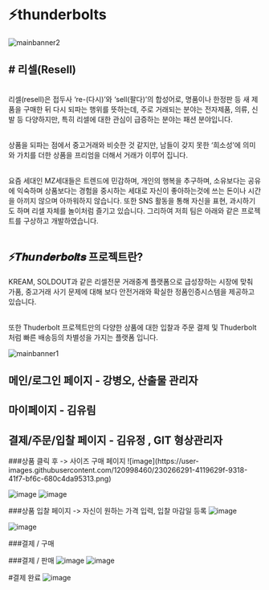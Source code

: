 
# ⚡thunderbolts<br>
![mainbanner2](https://user-images.githubusercontent.com/120998460/229054183-664b9309-e66b-4e82-b51b-228b8a214a70.png)
<br>
<h2># 리셀(Resell)<br></h2>

<br>리셀(resell)은 접두사 ‘re-(다시)’와 ‘sell(팔다)’의 합성어로, 명품이나 한정판 등 새 제품을 구매한 뒤 다시 되파는 행위를 뜻하는데, 주로 거래되는 분야는 전자제품, 의류, 신발 등 다양하지만, 특히 리셀에 대한 관심이 급증하는 분야는 패션 분야입니다.

<br>상품을 되파는 점에서 중고거래와 비슷한 것 같지만, 남들이 갖지 못한 ‘희소성’에 의미와 가치를 더한 상품을 프리엄을 더해서 거래가 이루어 집니다.

<br>요즘 세대인 MZ세대들은  트렌드에 민감하며, 개인의 행복을 추구하며, 소유보다는 공유에 익숙하며 상품보다는 경험을 중시하는 세대로 자신이 좋아하는것에 쓰는 돈이나 시간을 아끼지 않으며 아까워하지 않습니다.  또한 SNS 활동을 통해 자신을 표현, 과시하기도 하며 리셀 자체를 놀이처럼 즐기고 있습니다. 그리하여 저희 팀은 아래와 같은 프로젝트를 구상하고 개발하였습니다. <br>
<br>
<h2>⚡𝑻𝒉𝙪𝙣𝒅𝒆𝙧𝒃𝝄𝒍𝒕𝒔 프로젝트란?<br></h2>
KREAM, SOLDOUT과 같은 리셀전문 거래중계 플랫폼으로 급성장하는 시장에 맞춰 가품, 중고거래 사기 문제에 대해 보다 안전거래와 확실한 정품인증시스템을 제공하고 있습니다.<br>

<br>또한 Thuderbolt 프로젝트만의 다양한 상품에 대한 입찰과 주문 결제 및  Thuderbolt처럼 빠른 배송등의 차별성을 가지는 플랫폼 입니다.<br>

![mainbanner1](https://user-images.githubusercontent.com/120998460/230248544-dae35a7c-567b-49fe-93b6-3a6b71e70862.png)


<h2>메인/로그인 페이지 - 강병오, 산출물 관리자 </h2>


<h2>마이페이지 - 김유림 </h2>


<h2>결제/주문/입찰 페이지 - 김유정 , GIT 형상관리자 </h2>
###상품 클릭 후 -> 사이즈 구매 페이지
![image](https://user-images.githubusercontent.com/120998460/230266291-4119629f-9318-41f7-bf6c-680c4da95313.png)

![image](https://user-images.githubusercontent.com/120998460/230264529-aee68f13-6070-47ac-a6a7-3974639083b9.png)
![image](https://user-images.githubusercontent.com/120998460/230265906-21c6cba9-ab6a-4358-9ba7-22fb93d39f5d.png)

###상품 입찰 페이지 -> 자신이 원하는 가격 입력, 입찰 마감일 등록
![image](https://user-images.githubusercontent.com/120998460/230266451-6bf0a433-1e4d-4ee6-8b17-cc05b31acef0.png)


![image](https://user-images.githubusercontent.com/120998460/230265866-a20727f7-1fd5-4449-8c06-50eaf60415f6.png)

###결제 / 구매

###결제 / 판매
![image](https://user-images.githubusercontent.com/120998460/230266098-1fe2b3c5-7374-4f2d-8203-e52c382c0b49.png)
![image](https://user-images.githubusercontent.com/120998460/230266188-bc8c732d-f944-4d0a-bf9d-5c71eb511c1a.png)

#결제 완료
![image](https://user-images.githubusercontent.com/120998460/230264422-e45ea115-3702-4e38-832c-e35dad149f84.png)
